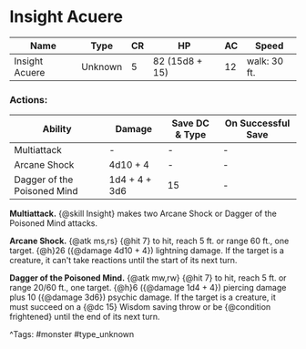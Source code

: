 # Insight Acuere

| Name | Type | CR | HP | AC | Speed |
|------|------|----|----|----|-------|
| Insight Acuere | Unknown | 5 | 82 (15d8 + 15) | 12 | walk: 30 ft. |

### Actions:

| Ability | Damage | Save DC & Type | On Successful Save |
|---------|--------|----------------|--------------------|
| Multiattack | - | - | - |
| Arcane Shock | 4d10 + 4 | - | - |
| Dagger of the Poisoned Mind | 1d4 + 4 + 3d6 | 15 | - |


**Multiattack.** {@skill Insight} makes two Arcane Shock or Dagger of the Poisoned Mind attacks.

**Arcane Shock.** {@atk ms,rs} {@hit 7} to hit, reach 5 ft. or range 60 ft., one target. {@h}26 ({@damage 4d10 + 4}) lightning damage. If the target is a creature, it can't take reactions until the start of its next turn.

**Dagger of the Poisoned Mind.** {@atk mw,rw} {@hit 7} to hit, reach 5 ft. or range 20/60 ft., one target. {@h}6 ({@damage 1d4 + 4}) piercing damage plus 10 ({@damage 3d6}) psychic damage. If the target is a creature, it must succeed on a {@dc 15} Wisdom saving throw or be {@condition frightened} until the end of its next turn.

^Tags: #monster #type_unknown